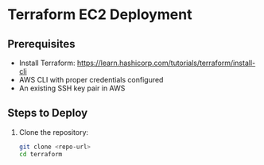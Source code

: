 # Terraform EC2 Deployment

## Prerequisites
- Install Terraform: https://learn.hashicorp.com/tutorials/terraform/install-cli
- AWS CLI with proper credentials configured
- An existing SSH key pair in AWS

## Steps to Deploy

1. Clone the repository:
   ```bash
   git clone <repo-url>
   cd terraform

